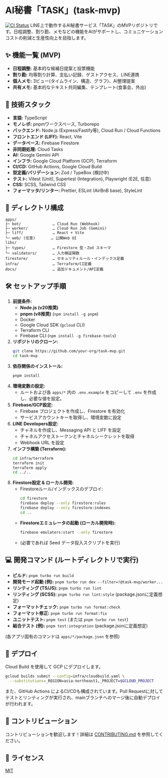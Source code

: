 # AI秘書「TASK」(task-mvp)

[![CI Status](https://github.com/your-org/task-mvp/actions/workflows/ci.yml/badge.svg)](https://github.com/your-org/task-mvp/actions/workflows/ci.yml)
LINE上で動作するAI秘書サービス「TASK」のMVPリポジトリです。日程調整、割り勘、メモなどの機能をAIがサポートし、コミュニケーションコストの削減と生産性向上を目指します。

## ✨ 機能一覧 (MVP)

* **日程調整:** 基本的な候補日提案と投票機能
* **割り勘:** 均等割り計算、支払い記録、ゲストアクセス、LINE連携
* **個人メモ:** 3ビュー(タイムライン、構造、グラフ)、AI整理提案
* **共有メモ:** 基本的なテキスト共同編集、テンプレート(食事会、外出)

## 🚀 技術スタック

* **言語:** TypeScript
* **モノレポ:** pnpmワークスペース, Turborepo
* **バックエンド:** Node.js (Express/Fastify等), Cloud Run / Cloud Functions
* **フロントエンド (LIFF):** React, Vite
* **データベース:** Firebase Firestore
* **非同期処理:** Cloud Tasks
* **AI:** Google Gemini API
* **インフラ:** Google Cloud Platform (GCP), Terraform
* **CI/CD:** GitHub Actions, Google Cloud Build
* **型定義/バリデーション:** Zod / TypeBox (検討中)
* **テスト:** Vitest (Unit), Supertest (Integration), Playwright (E2E, 任意)
* **CSS:** SCSS, Tailwind CSS
* **フォーマッタ/リンター:** Prettier, ESLint (AirBnB base), StyleLint

## 📁 ディレクトリ構成
```
apps/
├─ bot/              … Cloud Run (Webhook)
├─ worker/           … Cloud Run Job (Gemini)
├─ liff/             … React + Vite
└─ web/ (任意)       … 公開Web UI
libs/
├─ types/            … Firestore 型・Zod スキーマ
└─ validators/       … 入力検証関数
firestore/           … セキュリティルール・インデックス定義
infra/               … Terraform/CI定義
docs/                … 追加ドキュメント/API定義
```

## 🛠️ セットアップ手順

1. **前提条件:**
   * **Node.js (v20推奨)**
   * **pnpm (v8推奨)** (`npm install -g pnpm`)
   * Docker
   * Google Cloud SDK (`gcloud` CLI)
   * Terraform CLI
   * Firebase CLI (`npm install -g firebase-tools`)
2. **リポジトリのクローン:**
   ```bash
   git clone https://github.com/your-org/task-mvp.git
   cd task-mvp
   ```
3. **依存関係のインストール:**
   ```bash
   pnpm install
   ```
4. **環境変数の設定:**
   * ルートおよび各 `apps/*` 内の `.env.example` をコピーして `.env` を作成し、必要な値を設定。
5. **Firebase/GCP設定:**
   * Firebase プロジェクトを作成し、Firestore を有効化
   * サービスアカウントキーを取得し、環境変数に設定
6. **LINE Developers設定:**
   * チャネルを作成し、Messaging API と LIFF を設定
   * チャネルアクセストークンとチャネルシークレットを取得
   * Webhook URL を設定
7. **インフラ構築 (Terraform):**
   ```bash
   cd infra/terraform
   terraform init
   terraform apply
   cd ../..
   ```
8. **Firestore設定 & ローカル開発:**
   * Firestoreルール/インデックスのデプロイ:
     ```bash
     cd firestore
     firebase deploy --only firestore:rules
     firebase deploy --only firestore:indexes
     cd ..
     ```
   * **Firestoreエミュレータの起動 (ローカル開発時):**
     ```bash
     firebase emulators:start --only firestore
     ```
   * (必要であれば Seed データ投入スクリプトを実行)

## 💻 開発コマンド (ルートディレクトリで実行)

* **ビルド:** `pnpm turbo run build`
* **開発モード起動 (例):** `pnpm turbo run dev --filter=!@task-mvp/worker...`
* **リンティング (TS/JS):** `pnpm turbo run lint`
* **リンティング (SCSS):** `pnpm turbo run lint:style` (package.jsonに定義想定)
* **フォーマットチェック:** `pnpm turbo run format:check`
* **フォーマット修正:** `pnpm turbo run format:fix`
* **ユニットテスト:** `pnpm test` (または `pnpm turbo run test`)
* **結合テスト (例):** `pnpm test:integration` (package.jsonに定義想定)

(各アプリ固有のコマンドは `apps/*/package.json` を参照)

## 🚀 デプロイ

Cloud Build を使用して GCP にデプロイします。

```bash
gcloud builds submit --config=infra/cloudbuild.yaml \
  --substitutions=_REGION=asia-northeast1,_PROJECT=$GCLOUD_PROJECT
```

また、GitHub Actions によるCI/CDも構成されています。Pull Requestに対してテストとリンティングが実行され、mainブランチへのマージ後に自動デプロイが行われます。

## 🤝 コントリビューション

コントリビューションを歓迎します！詳細は [CONTRIBUTING.md](./CONTRIBUTING.md) を参照してください。

## 📜 ライセンス

[MIT](./LICENSE)
